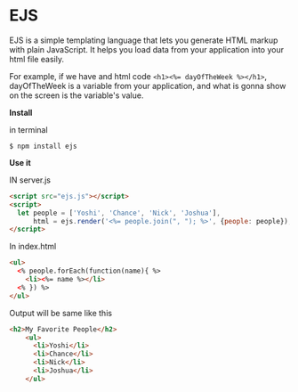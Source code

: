 # EJS

EJS is a simple templating language that lets you generate HTML markup with plain JavaScript. It helps you load data from your application into your html file easily.

For example, if we have and html code ```<h1><%= dayOfTheWeek %></h1>```, dayOfTheWeek is a variable from your application, and what is gonna show on the screen is the variable's value.

**Install**

in terminal 

```
$ npm install ejs
```

**Use it**

IN server.js

```html
<script src="ejs.js"></script>
<script>
  let people = ['Yoshi', 'Chance', 'Nick', 'Joshua'],
      html = ejs.render('<%= people.join(", "); %>', {people: people});
</script>
```

In index.html

```html
<ul>
  <% people.forEach(function(name){ %>
    <li><%= name %></li>
  <% }) %>
</ul>
```

Output will be same like this

```html
<h2>My Favorite People</h2>
    <ul>
      <li>Yoshi</li>
      <li>Chance</li>
      <li>Nick</li>
      <li>Joshua</li>
    </ul>
```

